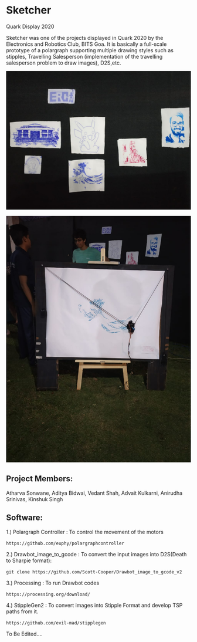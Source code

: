 # Sketcher
Quark Display 2020

Sketcher was one of the projects displayed in Quark 2020 by the Electronics and Robotics Club, BITS Goa. It is basically a full-scale prototype of a polargraph supporting multiple drawing styles such as stipples, Travelling Salesperson (implementation of the travelling salesperson problem to draw images), D2S,etc.

<p>
<img src = "https://github.com/ERC-BPGC/Sketcher/blob/master/Test%20_Images/WhatsApp%20Image%202020-04-03%20at%2015.57.29.jpeg">
</p>
<p>
<img src = "https://github.com/ERC-BPGC/Sketcher/blob/master/Test%20_Images/WhatsApp%20Image%202020-04-03%20at%2015.57.29%20(1).jpeg">
</p>

## Project Members:

Atharva Sonwane, Aditya Bidwai, Vedant Shah, Advait Kulkarni, Anirudha Srinivas, Kinshuk Singh

## Software:

1.) Polargraph Controller : To control the movement of the motors

    https://github.com/euphy/polargraphcontroller

2.) Drawbot_image_to_gcode : To convert the input images into D2S(Death to Sharpie format):

    git clone https://github.com/Scott-Cooper/Drawbot_image_to_gcode_v2

3.) Processing : To run Drawbot codes

    https://processing.org/download/
  
4.) StippleGen2 : To convert images into Stipple Format and develop TSP paths from it.

    https://github.com/evil-mad/stipplegen



To Be Edited....



  


